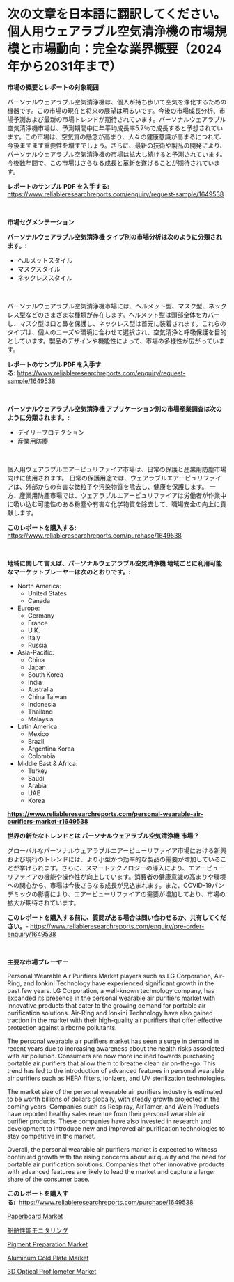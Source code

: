 <p><h1>次の文章を日本語に翻訳してください。個人用ウェアラブル空気清浄機の市場規模と市場動向：完全な業界概要（2024年から2031年まで）</h1></p><p><strong>市場の概要とレポートの対象範囲</strong></p>
<p><p>パーソナルウェアラブル空気清浄機は、個人が持ち歩いて空気を浄化するための機器です。この市場の現在と将来の展望は明るいです。今後の市場成長分析、市場予測および最新の市場トレンドが期待されています。パーソナルウェアラブル空気清浄機市場は、予測期間中に年平均成長率5.7％で成長すると予想されています。この市場は、空気質の懸念が高まり、人々の健康意識が高まるにつれて、今後ますます重要性を増すでしょう。さらに、最新の技術や製品の開発により、パーソナルウェアラブル空気清浄機の市場は拡大し続けると予測されています。今後数年間で、この市場はさらなる成長と革新を遂げることが期待されています。</p></p>
<p><strong>レポートのサンプル PDF を入手する:</strong> <a href="https://www.reliableresearchreports.com/enquiry/request-sample/1649538">https://www.reliableresearchreports.com/enquiry/request-sample/1649538</a></p>
<p>&nbsp;</p>
<p><strong>市場セグメンテーション</strong></p>
<p><strong>パーソナルウェアラブル空気清浄機 タイプ別の市場分析は次のように分類されます。:</strong></p>
<p><ul><li>ヘルメットスタイル</li><li>マスクスタイル</li><li>ネックレススタイル</li></ul></p>
<p>&nbsp;</p>
<p><p>パーソナルウェアラブル空気清浄機市場には、ヘルメット型、マスク型、ネックレス型などのさまざまな種類が存在します。ヘルメット型は頭部全体をカバーし、マスク型は口と鼻を保護し、ネックレス型は首元に装着されます。これらのタイプは、個人のニーズや環境に合わせて選択され、空気清浄と呼吸保護を目的としています。製品のデザインや機能性によって、市場の多様性が広がっています。</p></p>
<p><strong>レポートのサンプル PDF を入手する:</strong>&nbsp;<a href="https://www.reliableresearchreports.com/enquiry/request-sample/1649538">https://www.reliableresearchreports.com/enquiry/request-sample/1649538</a></p>
<p>&nbsp;</p>
<p><strong> パーソナルウェアラブル空気清浄機 アプリケーション別の市場産業調査は次のように分類されます。:</strong></p>
<p><ul><li>デイリープロテクション</li><li>産業用防塵</li></ul></p>
<p>&nbsp;</p>
<p><p>個人用ウェアラブルエアーピュリファイア市場は、日常の保護と産業用防塵市場向けに使用されます。 日常の保護用途では、ウェアラブルエアーピュリファイアは、外部からの有害な微粒子や汚染物質を除去し、健康を保護します。 一方、産業用防塵市場では、ウェアラブルエアーピュリファイアは労働者が作業中に吸い込む可能性のある粉塵や有害な化学物質を除去して、職場安全の向上に貢献します。</p></p>
<p><strong>このレポートを購入する:</strong>&nbsp; <a href="https://www.reliableresearchreports.com/purchase/1649538">https://www.reliableresearchreports.com/purchase/1649538</a></p>
<p>&nbsp;</p>
<p><strong>地域に関して言えば、パーソナルウェアラブル空気清浄機 地域ごとに利用可能なマーケットプレーヤーは次のとおりです。:</strong></p>
<p><ul>
    <li>
        North America:
        <ul>
            <li>United States</li>
            <li>Canada</li>
        </ul>
    </li>
    <li>
        Europe:
        <ul>
            <li>Germany</li>
            <li>France</li>
            <li>U.K.</li>
            <li>Italy</li>
            <li>Russia</li>
        </ul>
    </li>
    <li>
        Asia-Pacific:
        <ul>
            <li>China</li>
            <li>Japan</li>
            <li>South Korea</li>
            <li>India</li>
            <li>Australia</li>
            <li>China Taiwan</li>
            <li>Indonesia</li>
            <li>Thailand</li>
            <li>Malaysia</li>
        </ul>
    </li>
    <li>
        Latin America:
        <ul>
            <li>Mexico</li>
            <li>Brazil</li>
            <li>Argentina Korea</li>
            <li>Colombia</li>
        </ul>
    </li>
    <li>
        Middle East & Africa:
        <ul>
            <li>Turkey</li>
            <li>Saudi</li>
            <li>Arabia</li>
            <li>UAE</li>
            <li>Korea</li>
        </ul>
    </li>
    </ul></p>
<p><strong><a href="https://www.reliableresearchreports.com/personal-wearable-air-purifiers-market-r1649538">https://www.reliableresearchreports.com/personal-wearable-air-purifiers-market-r1649538</a></strong>&nbsp;</p>
<p><strong>世界の新たなトレンドとは パーソナルウェアラブル空気清浄機 市場？</strong></p>
<p><p>グローバルなパーソナルウェアラブルエアーピューリファイア市場における新興および現行のトレンドには、より小型かつ効率的な製品の需要が増加していることが挙げられます。さらに、スマートテクノロジーの導入により、エアーピューリファイアの機能や操作性が向上しています。消費者の健康意識の高まりや環境への関心から、市場は今後さらなる成長が見込まれます。また、COVID-19パンデミックの影響により、エアーピューリファイアの需要が増加しており、市場の拡大が期待されています。</p></p>
<p><strong>このレポートを購入する前に、質問がある場合は問い合わせるか、共有してください。</strong>- <a href="https://www.reliableresearchreports.com/enquiry/pre-order-enquiry/1649538">https://www.reliableresearchreports.com/enquiry/pre-order-enquiry/1649538</a></p>
<p>&nbsp;</p>
<p><strong>主要な市場プレーヤー</strong></p>
<p><p>Personal Wearable Air Purifiers Market players such as LG Corporation, Air-Ring, and Ionkini Technology have experienced significant growth in the past few years. LG Corporation, a well-known technology company, has expanded its presence in the personal wearable air purifiers market with innovative products that cater to the growing demand for portable air purification solutions. Air-Ring and Ionkini Technology have also gained traction in the market with their high-quality air purifiers that offer effective protection against airborne pollutants.</p><p>The personal wearable air purifiers market has seen a surge in demand in recent years due to increasing awareness about the health risks associated with air pollution. Consumers are now more inclined towards purchasing portable air purifiers that allow them to breathe clean air on-the-go. This trend has led to the introduction of advanced features in personal wearable air purifiers such as HEPA filters, ionizers, and UV sterilization technologies.</p><p>The market size of the personal wearable air purifiers industry is estimated to be worth billions of dollars globally, with steady growth projected in the coming years. Companies such as Respiray, AirTamer, and Wein Products have reported healthy sales revenue from their personal wearable air purifier products. These companies have also invested in research and development to introduce new and improved air purification technologies to stay competitive in the market.</p><p>Overall, the personal wearable air purifiers market is expected to witness continued growth with the rising concerns about air quality and the need for portable air purification solutions. Companies that offer innovative products with advanced features are likely to lead the market and capture a larger share of the consumer base.</p></p>
<p><strong>このレポートを購入する:</strong>&nbsp;&nbsp;<a href="https://www.reliableresearchreports.com/purchase/1649538">https://www.reliableresearchreports.com/purchase/1649538</a></p>
<p><p><a href="https://issuu.com/reportprime-2/docs/paperboard-market-size-2030.pptx">Paperboard Market</a></p><p><a href="https://github.com/cnnriuez22368/Market-Research-Report-List-1/blob/main/127038228633.md">船舶性能モニタリング</a></p><p><a href="https://issuu.com/reportprime-2/docs/pigment-preparation-market-size-2030.pptx">Pigment Preparation Market</a></p><p><a href="https://github.com/Krish2023na/Market-Research-Report-List-4/blob/main/aluminum-cold-plate-market.md">Aluminum Cold Plate Market</a></p><p><a href="https://view.publitas.com/reportprime-1/3d-optical-profilometer-market-size-cagr-trends-2024-2030/">3D Optical Profilometer Market</a></p></p>